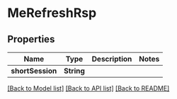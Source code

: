 # MeRefreshRsp

## Properties
Name | Type | Description | Notes
------------ | ------------- | ------------- | -------------
**shortSession** | **String** |  | 

[[Back to Model list]](../README.md#documentation-for-models) [[Back to API list]](../README.md#documentation-for-api-endpoints) [[Back to README]](../README.md)


